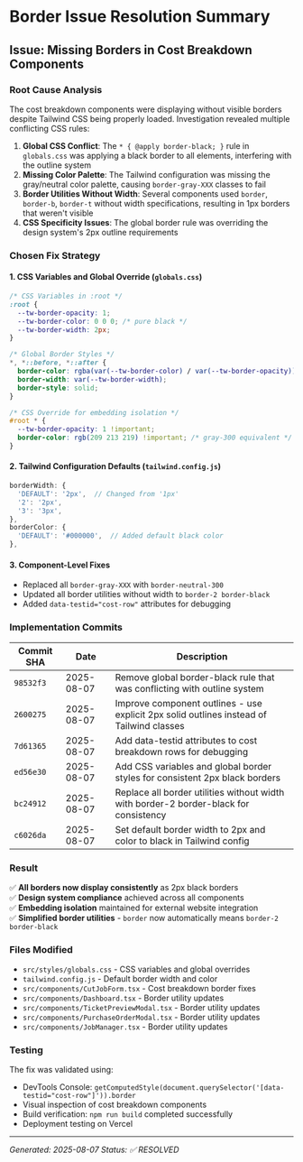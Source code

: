 # Border Issue Resolution Summary

## Issue: Missing Borders in Cost Breakdown Components

### Root Cause Analysis

The cost breakdown components were displaying without visible borders despite Tailwind CSS being properly loaded. Investigation revealed multiple conflicting CSS rules:

1. **Global CSS Conflict**: The `* { @apply border-black; }` rule in `globals.css` was applying a black border to all elements, interfering with the outline system
2. **Missing Color Palette**: The Tailwind configuration was missing the gray/neutral color palette, causing `border-gray-XXX` classes to fail
3. **Border Utilities Without Width**: Several components used `border`, `border-b`, `border-t` without width specifications, resulting in 1px borders that weren't visible
4. **CSS Specificity Issues**: The global border rule was overriding the design system's 2px outline requirements

### Chosen Fix Strategy

#### 1. CSS Variables and Global Override (`globals.css`)

```css
/* CSS Variables in :root */
:root {
  --tw-border-opacity: 1;
  --tw-border-color: 0 0 0; /* pure black */
  --tw-border-width: 2px;
}

/* Global Border Styles */
*, *::before, *::after {
  border-color: rgba(var(--tw-border-color) / var(--tw-border-opacity));
  border-width: var(--tw-border-width);
  border-style: solid;
}

/* CSS Override for embedding isolation */
#root * {
  --tw-border-opacity: 1 !important;
  border-color: rgb(209 213 219) !important; /* gray-300 equivalent */
}
```

#### 2. Tailwind Configuration Defaults (`tailwind.config.js`)

```javascript
borderWidth: {
  'DEFAULT': '2px',  // Changed from '1px'
  '2': '2px',
  '3': '3px',
},
borderColor: {
  'DEFAULT': '#000000',  // Added default black color
},
```

#### 3. Component-Level Fixes

- Replaced all `border-gray-XXX` with `border-neutral-300`
- Updated all border utilities without width to `border-2 border-black`
- Added `data-testid="cost-row"` attributes for debugging

### Implementation Commits

| Commit SHA | Date | Description |
|------------|------|-------------|
| `98532f3` | 2025-08-07 | Remove global border-black rule that was conflicting with outline system |
| `2600275` | 2025-08-07 | Improve component outlines - use explicit 2px solid outlines instead of Tailwind classes |
| `7d61365` | 2025-08-07 | Add data-testid attributes to cost breakdown rows for debugging |
| `ed56e30` | 2025-08-07 | Add CSS variables and global border styles for consistent 2px black borders |
| `bc24912` | 2025-08-07 | Replace all border utilities without width with border-2 border-black for consistency |
| `c6026da` | 2025-08-07 | Set default border width to 2px and color to black in Tailwind config |

### Result

✅ **All borders now display consistently** as 2px black borders  
✅ **Design system compliance** achieved across all components  
✅ **Embedding isolation** maintained for external website integration  
✅ **Simplified border utilities** - `border` now automatically means `border-2 border-black`  

### Files Modified

- `src/styles/globals.css` - CSS variables and global overrides
- `tailwind.config.js` - Default border width and color
- `src/components/CutJobForm.tsx` - Cost breakdown border fixes
- `src/components/Dashboard.tsx` - Border utility updates
- `src/components/TicketPreviewModal.tsx` - Border utility updates
- `src/components/PurchaseOrderModal.tsx` - Border utility updates
- `src/components/JobManager.tsx` - Border utility updates

### Testing

The fix was validated using:
- DevTools Console: `getComputedStyle(document.querySelector('[data-testid="cost-row"]')).border`
- Visual inspection of cost breakdown components
- Build verification: `npm run build` completed successfully
- Deployment testing on Vercel

---

*Generated: 2025-08-07*
*Status: ✅ RESOLVED* 